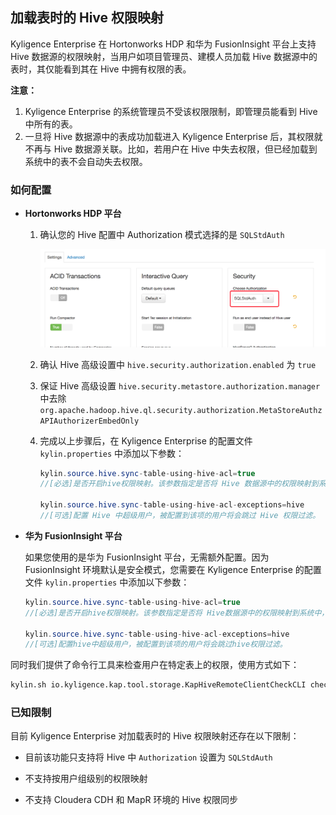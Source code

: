 ## 加载表时的 Hive 权限映射

Kyligence Enterprise 在 Hortonworks HDP 和华为 FusionInsight 平台上支持 Hive 数据源的权限映射，当用户如项目管理员、建模人员加载 Hive 数据源中的表时，其仅能看到其在 Hive 中拥有权限的表。

**注意：** 

1. Kyligence Enterprise 的系统管理员不受该权限限制，即管理员能看到 Hive 中所有的表。
2. 一旦将 Hive 数据源中的表成功加载进入 Kyligence Enterprise 后，其权限就不再与 Hive 数据源关联。比如，若用户在 Hive 中失去权限，但已经加载到系统中的表不会自动失去权限。



### 如何配置

* **Hortonworks HDP 平台**

  1. 确认您的 Hive 配置中 Authorization 模式选择的是 `SQLStdAuth`

     ![Hive 设置](images/hive_setting.png)

  2. 确认 Hive 高级设置中 `hive.security.authorization.enabled` 为 `true`

  3. 保证  Hive 高级设置 `hive.security.metastore.authorization.manager` 中去除
     `org.apache.hadoop.hive.ql.security.authorization.MetaStoreAuthzAPIAuthorizerEmbedOnly`

  4. 完成以上步骤后，在 Kyligence Enterprise 的配置文件 `kylin.properties` 中添加以下参数：

     ```java
     kylin.source.hive.sync-table-using-hive-acl=true 
     //[必选]是否开启hive权限映射。该参数指定是否将 Hive 数据源中的权限映射到系统中，默认值为 “false”。开启后，登陆系统的用户只能加载在 Hive 中被授予权限的表。
         
     kylin.source.hive.sync-table-using-hive-acl-exceptions=hive 
     //[可选]配置 Hive 中超级用户，被配置到该项的用户将会跳过 Hive 权限过滤。
     ```


* **华为 FusionInsight 平台**

  如果您使用的是华为 FusionInsight 平台，无需额外配置。因为 FusionInsight 环境默认是安全模式，您需要在 Kyligence Enterprise 的配置文件 `kylin.properties` 中添加以下参数：

  ```java
  kylin.source.hive.sync-table-using-hive-acl=true 
  //[必选]是否开启hive权限映射。该参数指定是否将 Hive数据源中的权限映射到系统中，默认值为 xxx。开启后，登陆系统的用户只能加载在 Hive 中被授予权限的表。
      
  kylin.source.hive.sync-table-using-hive-acl-exceptions=hive 
  //[可选]配置hive中超级用户，被配置到该项的用户将会跳过hive权限过滤。
  ```



同时我们提供了命令行工具来检查用户在特定表上的权限，使用方式如下：

```sh
kylin.sh io.kyligence.kap.tool.storage.KapHiveRemoteClientCheckCLI check -database [yourdatabase] -table [yourtable] -user [username]
```

 

### 已知限制

目前 Kyligence Enterprise 对加载表时的 Hive 权限映射还存在以下限制：

- 目前该功能只支持将 Hive 中 `Authorization` 设置为 `SQLStdAuth`

- 不支持按用户组级别的权限映射

- 不支持 Cloudera CDH 和 MapR 环境的 Hive 权限同步


